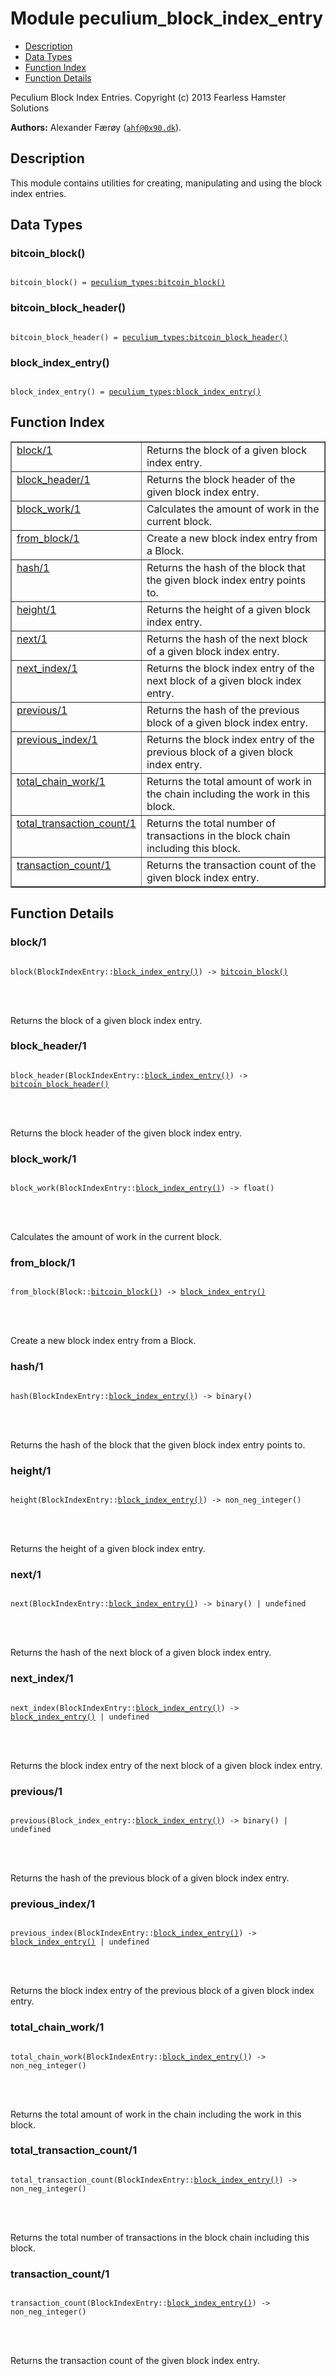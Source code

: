 

# Module peculium_block_index_entry #
* [Description](#description)
* [Data Types](#types)
* [Function Index](#index)
* [Function Details](#functions)


Peculium Block Index Entries.
Copyright (c)  2013 Fearless Hamster Solutions

__Authors:__ Alexander Færøy ([`ahf@0x90.dk`](mailto:ahf@0x90.dk)).
<a name="description"></a>

## Description ##
   This module contains utilities for creating, manipulating and using the
block index entries.
<a name="types"></a>

## Data Types ##




### <a name="type-bitcoin_block">bitcoin_block()</a> ###



<pre><code>
bitcoin_block() = <a href="peculium_types.md#type-bitcoin_block">peculium_types:bitcoin_block()</a>
</code></pre>





### <a name="type-bitcoin_block_header">bitcoin_block_header()</a> ###



<pre><code>
bitcoin_block_header() = <a href="peculium_types.md#type-bitcoin_block_header">peculium_types:bitcoin_block_header()</a>
</code></pre>





### <a name="type-block_index_entry">block_index_entry()</a> ###



<pre><code>
block_index_entry() = <a href="peculium_types.md#type-block_index_entry">peculium_types:block_index_entry()</a>
</code></pre>


<a name="index"></a>

## Function Index ##


<table width="100%" border="1" cellspacing="0" cellpadding="2" summary="function index"><tr><td valign="top"><a href="#block-1">block/1</a></td><td>Returns the block of a given block index entry.</td></tr><tr><td valign="top"><a href="#block_header-1">block_header/1</a></td><td>Returns the block header of the given block index entry.</td></tr><tr><td valign="top"><a href="#block_work-1">block_work/1</a></td><td>Calculates the amount of work in the current block.</td></tr><tr><td valign="top"><a href="#from_block-1">from_block/1</a></td><td>Create a new block index entry from a Block.</td></tr><tr><td valign="top"><a href="#hash-1">hash/1</a></td><td>Returns the hash of the block that the given block index entry points to.</td></tr><tr><td valign="top"><a href="#height-1">height/1</a></td><td>Returns the height of a given block index entry.</td></tr><tr><td valign="top"><a href="#next-1">next/1</a></td><td>Returns the hash of the next block of a given block index entry.</td></tr><tr><td valign="top"><a href="#next_index-1">next_index/1</a></td><td>Returns the block index entry of the next block of a given block index entry.</td></tr><tr><td valign="top"><a href="#previous-1">previous/1</a></td><td>Returns the hash of the previous block of a given block index entry.</td></tr><tr><td valign="top"><a href="#previous_index-1">previous_index/1</a></td><td>Returns the block index entry of the previous block of a given block index entry.</td></tr><tr><td valign="top"><a href="#total_chain_work-1">total_chain_work/1</a></td><td>Returns the total amount of work in the chain including the work in this block.</td></tr><tr><td valign="top"><a href="#total_transaction_count-1">total_transaction_count/1</a></td><td>Returns the total number of transactions in the block chain including this block.</td></tr><tr><td valign="top"><a href="#transaction_count-1">transaction_count/1</a></td><td>Returns the transaction count of the given block index entry.</td></tr></table>


<a name="functions"></a>

## Function Details ##

<a name="block-1"></a>

### block/1 ###


<pre><code>
block(BlockIndexEntry::<a href="#type-block_index_entry">block_index_entry()</a>) -&gt; <a href="#type-bitcoin_block">bitcoin_block()</a>
</code></pre>

<br></br>


Returns the block of a given block index entry.
<a name="block_header-1"></a>

### block_header/1 ###


<pre><code>
block_header(BlockIndexEntry::<a href="#type-block_index_entry">block_index_entry()</a>) -&gt; <a href="#type-bitcoin_block_header">bitcoin_block_header()</a>
</code></pre>

<br></br>


Returns the block header of the given block index entry.
<a name="block_work-1"></a>

### block_work/1 ###


<pre><code>
block_work(BlockIndexEntry::<a href="#type-block_index_entry">block_index_entry()</a>) -&gt; float()
</code></pre>

<br></br>


Calculates the amount of work in the current block.
<a name="from_block-1"></a>

### from_block/1 ###


<pre><code>
from_block(Block::<a href="#type-bitcoin_block">bitcoin_block()</a>) -&gt; <a href="#type-block_index_entry">block_index_entry()</a>
</code></pre>

<br></br>


Create a new block index entry from a Block.
<a name="hash-1"></a>

### hash/1 ###


<pre><code>
hash(BlockIndexEntry::<a href="#type-block_index_entry">block_index_entry()</a>) -&gt; binary()
</code></pre>

<br></br>


Returns the hash of the block that the given block index entry points to.
<a name="height-1"></a>

### height/1 ###


<pre><code>
height(BlockIndexEntry::<a href="#type-block_index_entry">block_index_entry()</a>) -&gt; non_neg_integer()
</code></pre>

<br></br>


Returns the height of a given block index entry.
<a name="next-1"></a>

### next/1 ###


<pre><code>
next(BlockIndexEntry::<a href="#type-block_index_entry">block_index_entry()</a>) -&gt; binary() | undefined
</code></pre>

<br></br>


Returns the hash of the next block of a given block index entry.
<a name="next_index-1"></a>

### next_index/1 ###


<pre><code>
next_index(BlockIndexEntry::<a href="#type-block_index_entry">block_index_entry()</a>) -&gt; <a href="#type-block_index_entry">block_index_entry()</a> | undefined
</code></pre>

<br></br>


Returns the block index entry of the next block of a given block index entry.
<a name="previous-1"></a>

### previous/1 ###


<pre><code>
previous(Block_index_entry::<a href="#type-block_index_entry">block_index_entry()</a>) -&gt; binary() | undefined
</code></pre>

<br></br>


Returns the hash of the previous block of a given block index entry.
<a name="previous_index-1"></a>

### previous_index/1 ###


<pre><code>
previous_index(BlockIndexEntry::<a href="#type-block_index_entry">block_index_entry()</a>) -&gt; <a href="#type-block_index_entry">block_index_entry()</a> | undefined
</code></pre>

<br></br>


Returns the block index entry of the previous block of a given block index entry.
<a name="total_chain_work-1"></a>

### total_chain_work/1 ###


<pre><code>
total_chain_work(BlockIndexEntry::<a href="#type-block_index_entry">block_index_entry()</a>) -&gt; non_neg_integer()
</code></pre>

<br></br>


Returns the total amount of work in the chain including the work in this block.
<a name="total_transaction_count-1"></a>

### total_transaction_count/1 ###


<pre><code>
total_transaction_count(BlockIndexEntry::<a href="#type-block_index_entry">block_index_entry()</a>) -&gt; non_neg_integer()
</code></pre>

<br></br>


Returns the total number of transactions in the block chain including this block.
<a name="transaction_count-1"></a>

### transaction_count/1 ###


<pre><code>
transaction_count(BlockIndexEntry::<a href="#type-block_index_entry">block_index_entry()</a>) -&gt; non_neg_integer()
</code></pre>

<br></br>


Returns the transaction count of the given block index entry.
